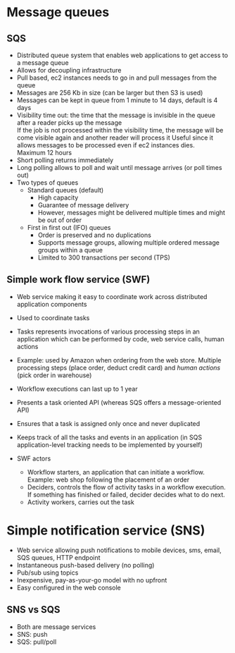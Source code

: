 # Message queues

## SQS

- Distributed queue system that enables web applications to get access to a message queue
- Allows for decoupling infrastructure
- Pull based, ec2 instances needs to go in and pull messages from the queue
- Messages are 256 Kb in size (can be larger but then S3 is used)
- Messages can be kept in queue from 1 minute to 14 days, default is 4 days
- Visibility time out: the time that the message is invisible in the queue after a reader picks up the message  
  If the job is not processed within the visibility time, the message will be come visible again and another reader will process it
  Useful since it allows messages to be processed even if ec2 instances dies.  
  Maximum 12 hours
- Short polling returns immediately
- Long polling allows to poll and wait until message arrives (or poll times out)
- Two types of queues
  - Standard queues (default)
    - High capacity
    - Guarantee of message delivery
    - However, messages might be delivered multiple times and might be out of order
  - First in first out (IFO) queues
    - Order is preserved and no duplications
    - Supports message groups, allowing multiple ordered message groups within a queue
    - Limited to 300 transactions per second (TPS)

## Simple work flow service (SWF)

- Web service making it easy to coordinate work across distributed application components
- Used to coordinate tasks
- Tasks represents invocations of various processing steps in an application which can be performed by code, web service calls, human actions
- Example: used by Amazon when ordering from the web store. Multiple processing steps (place order, deduct credit card) and _human actions_ (pick order in warehouse)
- Workflow executions can last up to 1 year
- Presents a task oriented API (whereas SQS offers a message-oriented API)
- Ensures that a task is assigned only once and never duplicated
- Keeps track of all the tasks and events in an application (in SQS application-level tracking needs to be implemented by yourself)

- SWF actors
  - Workflow starters, an application that can initiate a workflow. Example: web shop following the placement of an order
  - Deciders, controls the flow of activity tasks in a workflow execution. If something has finished or failed, decider decides what to do next.
  - Activity workers, carries out the task

# Simple notification service (SNS)

- Web service allowing push notifications to mobile devices, sms, email, SQS queues, HTTP endpoint
- Instantaneous push-based delivery (no polling)
- Pub/sub using topics
- Inexpensive, pay-as-your-go model with no upfront
- Easy configured in the web console

## SNS vs SQS

- Both are message services
- SNS: push
- SQS: pull/poll

